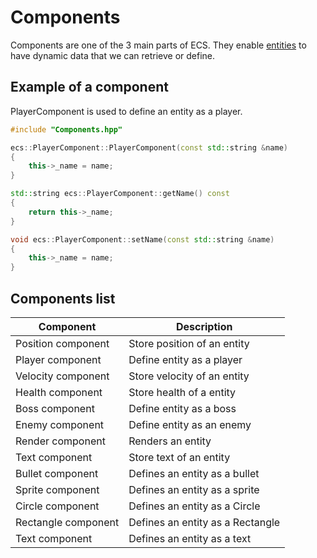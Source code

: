 # Components

Components are one of the 3 main parts of ECS.
They enable [entities](./entity.md) to have dynamic data that we can retrieve
or define.

## Example of a component

PlayerComponent is used to define an entity as a player.

```cpp
#include "Components.hpp"

ecs::PlayerComponent::PlayerComponent(const std::string &name)
{
    this->_name = name;
}

std::string ecs::PlayerComponent::getName() const
{
    return this->_name;
}

void ecs::PlayerComponent::setName(const std::string &name)
{
    this->_name = name;
}

```

## Components list

| Component           | Description                      |
|---------------------|----------------------------------|
| Position component  | Store position of an entity      |
| Player component    | Define entity as a player        |
| Velocity component  | Store velocity of an entity      |
| Health component    | Store health of a entity         |
| Boss component      | Define entity as a boss          |
| Enemy component     | Define entity as an enemy        |
| Render component    | Renders an entity                |
| Text component      | Store text of an entity          |
| Bullet component    | Defines an entity as a bullet    |
| Sprite component    | Defines an entity as a sprite    |
| Circle component    | Defines an entity as a Circle    |
| Rectangle component | Defines an entity as a Rectangle |
| Text component      | Defines an entity as a text      |
